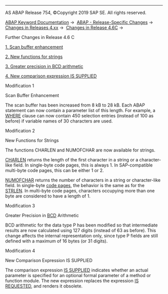   

* * *

AS ABAP Release 754, ©Copyright 2019 SAP SE. All rights reserved.

[ABAP Keyword Documentation](https://help.sap.com/doc/abapdocu_754_index_htm/7.54/en-US/abenabap.htm) →  [ABAP - Release-Specific Changes](https://help.sap.com/doc/abapdocu_754_index_htm/7.54/en-US/abennews.htm) →  [Changes in Releases 4.xx](https://help.sap.com/doc/abapdocu_754_index_htm/7.54/en-US/abennews-4.htm) →  [Changes in Release 4.6C](https://help.sap.com/doc/abapdocu_754_index_htm/7.54/en-US/abennews-46c.htm) → 

Further Changes in Release 4.6 C

[1\. Scan buffer enhancement](#!ABAP_MODIFICATION_1@1@)

[2\. New functions for strings](#!ABAP_MODIFICATION_2@2@)

[3\. Greater precision in BCD arithmetic](#!ABAP_MODIFICATION_3@3@)

[4\. New comparison expression IS SUPPLIED](#!ABAP_MODIFICATION_4@4@)

Modification 1

Scan Buffer Enhancement

The scan buffer has been increased from 8 kB to 28 kB.
Each ABAP statement can now contain a parameter list of this length. For example, a [WHERE](https://help.sap.com/doc/abapdocu_754_index_htm/7.54/en-US/abapwhere.htm) clause can now contain 450 selection entries (instead of 100 as before) if variable names of 30 characters are used.

Modification 2

New Functions for Strings

The functions CHARLEN and NUMOFCHAR are now available
for strings.

[CHARLEN](https://help.sap.com/doc/abapdocu_754_index_htm/7.54/en-US/abapcompute_arith.htm) returns the length of the first character in a string or a character-like field. In single-byte code pages, this is always 1. In SAP-compatible multi-byte code pages, this can be either 1 or 2.

[NUMOFCHAR](https://help.sap.com/doc/abapdocu_754_index_htm/7.54/en-US/abapcompute_arith.htm) returns the number of characters in a string or character-like field. In single-byte [code pages](https://help.sap.com/doc/abapdocu_754_index_htm/7.54/en-US/abencodepage_glosry.htm "Glossary Entry"), the behavior is the same as for the [STRLEN](https://help.sap.com/doc/abapdocu_754_index_htm/7.54/en-US/abapcompute_arith.htm). In multi-byte code pages, characters occupying more than one byte are considered to have a length of 1.

Modification 3

Greater Precision in [BCD](https://help.sap.com/doc/abapdocu_754_index_htm/7.54/en-US/abenbcd_glosry.htm "Glossary Entry") Arithmetic

BCD arithmetic for the data type P has been modified so
that intermediate results are now calculated using 127 digits (instead of 63 as before). This change affects the internal representation only, since type P fields are still defined with a maximum of 16 bytes (or 31 digits).

Modification 4

New Comparison Expression IS SUPPLIED

The comparison expression [IS SUPPLIED](https://help.sap.com/doc/abapdocu_754_index_htm/7.54/en-US/abenlogexp_supplied.htm) indicates whether an actual parameter is specified for an optional formal parameter of a method or function module. The new expression replaces the expression [IS REQUESTED](https://help.sap.com/doc/abapdocu_754_index_htm/7.54/en-US/abenlogexp_requested.htm), and renders it obsolete.